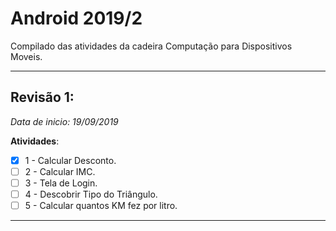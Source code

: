 # Android 2019/2

Compilado das atividades da cadeira Computação para Dispositivos Moveis.

--------------------

## Revisão 1:
_Data de inicio: 19/09/2019_

**Atividades**:
- [X] 1 - Calcular Desconto.
- [ ] 2 - Calcular IMC.
- [ ] 3 - Tela de Login.
- [ ] 4 - Descobrir Tipo do Triângulo.
- [ ] 5 - Calcular quantos KM fez por litro.

-------------------------

